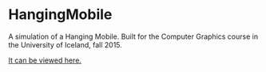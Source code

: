 # HangingMobile
A simulation of a Hanging Mobile. Built for the Computer Graphics course in the University of Iceland, fall 2015.

[It can be viewed here.](https://notendur.hi.is/~tsg3/tgr/fv2/)
